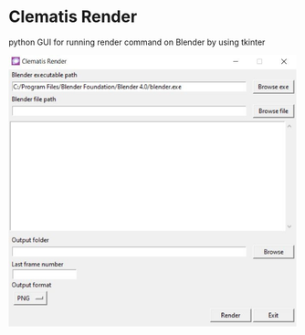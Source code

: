 # Clematis Render

python GUI for running render command on Blender by using tkinter

![ClematisRender Image](https://github.com/Kachornpat/ClematisRender/blob/master/clematisRender.JPG?raw=true)
